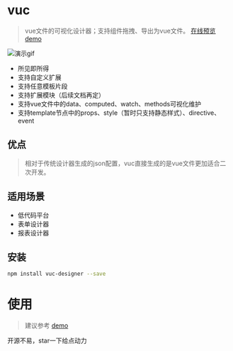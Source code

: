 # vuc

> vue文件的可视化设计器；支持组件拖拽、导出为vue文件。
> [在线预览](https://yuexing91.github.io/vuc-demo/)
> [demo](https://github.com/yuexing91/vuc-demo)

![演示gif](http://yuexing91.gitee.io/yuexing91.github.io/vuc-demo/img/preview.gif)

* 所见即所得
* 支持自定义扩展
* 支持任意模板片段
* 支持扩展模块（后续文档再定）
* 支持vue文件中的data、computed、watch、methods可视化维护
* 支持template节点中的props、style（暂时只支持静态样式）、directive、event

## 优点
> 相对于传统设计器生成的json配置，vuc直接生成的是vue文件更加适合二次开发。

## 适用场景

* 低代码平台
* 表单设计器
* 报表设计器


## 安装

``` bash
npm install vuc-designer --save

```
# 使用
> 建议参考 [demo](https://github.com/yuexing91/vuc-demo)

开源不易，star一下给点动力

